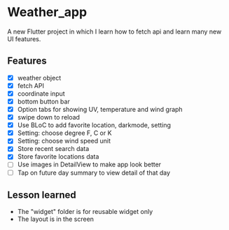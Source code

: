 # Weather_app
A new Flutter project in which I learn how to fetch api and learn many new UI features.

## Features
- [x] weather object
- [x] fetch API
- [x] coordinate input
- [x] bottom button bar
- [x] Option tabs for showing UV, temperature and wind graph
- [x] swipe down to reload
- [x] Use BLoC to add favorite location, darkmode, setting
- [x] Setting: choose degree F, C or K
- [x] Setting: choose wind speed unit
- [x] Store recent search data
- [x] Store favorite locations data
- [ ] Use images in DetailView to make app look better
- [ ] Tap on future day summary to view detail of that day

## Lesson learned
- The "widget" folder is for reusable widget only
- The layout is in the screen